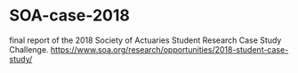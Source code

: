 # SOA-case-2018
final report of the 2018 Society of Actuaries Student Research Case Study Challenge. 
https://www.soa.org/research/opportunities/2018-student-case-study/
